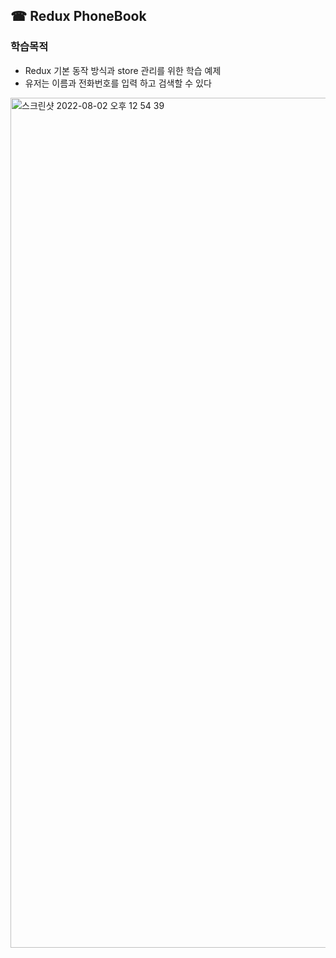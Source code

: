 ## ☎ Redux PhoneBook

### 학습목적

- Redux 기본 동작 방식과 store 관리를 위한 학습 예제
- 유저는 이름과 전화번호를 입력 하고 검색할 수 있다

<img width="1360" alt="스크린샷 2022-08-02 오후 12 54 39" src="https://user-images.githubusercontent.com/102017296/182289119-b8d5b246-cde5-4525-a828-8364f92d51c1.png">

